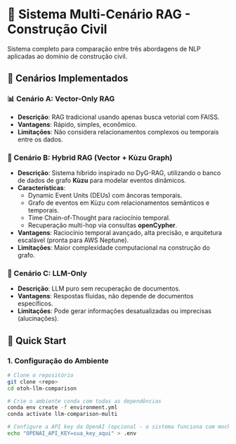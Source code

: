 # 🤖 Sistema Multi-Cenário RAG - Construção Civil

Sistema completo para comparação entre três abordagens de NLP aplicadas ao domínio de construção civil.

## 🎯 Cenários Implementados

### 📊 Cenário A: Vector-Only RAG
- **Descrição**: RAG tradicional usando apenas busca vetorial com FAISS.
- **Vantagens**: Rápido, simples, econômico.
- **Limitações**: Não considera relacionamentos complexos ou temporais entre os dados.

### 🔗 Cenário B: Hybrid RAG (Vector + Kùzu Graph)
- **Descrição**: Sistema híbrido inspirado no DyG-RAG, utilizando o banco de dados de grafo **Kùzu** para modelar eventos dinâmicos.
- **Características**:
  - Dynamic Event Units (DEUs) com âncoras temporais.
  - Grafo de eventos em Kùzu com relacionamentos semânticos e temporais.
  - Time Chain-of-Thought para raciocínio temporal.
  - Recuperação multi-hop via consultas **openCypher**.
- **Vantagens**: Raciocínio temporal avançado, alta precisão, e arquitetura escalável (pronta para AWS Neptune).
- **Limitações**: Maior complexidade computacional na construção do grafo.

### 🤖 Cenário C: LLM-Only
- **Descrição**: LLM puro sem recuperação de documentos.
- **Vantagens**: Respostas fluidas, não depende de documentos específicos.
- **Limitações**: Pode gerar informações desatualizadas ou imprecisas (alucinações).

## 🚀 Quick Start

### 1. Configuração do Ambiente

```bash
# Clone o repositório
git clone <repo>
cd otoh-llm-comparison

# Crie o ambiente conda com todas as dependências
conda env create -f environment.yml
conda activate llm-comparison-multi

# Configure a API key da OpenAI (opcional - o sistema funciona com mocks)
echo "OPENAI_API_KEY=sua_key_aqui" > .env
